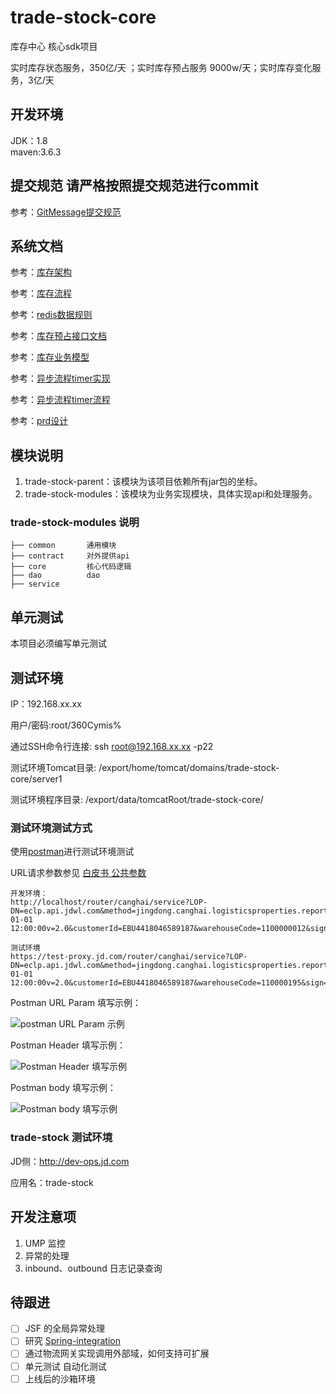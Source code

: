 # trade-stock-core

库存中心 核心sdk项目

实时库存状态服务，350亿/天 ；实时库存预占服务 9000w/天；实时库存变化服务，3亿/天

## 开发环境
JDK：1.8  
maven:3.6.3  

## 提交规范 请严格按照提交规范进行commit

参考：[GitMessage提交规范](GitMessage提交规范.md)

## 系统文档

参考：[库存架构](https://joyspace.jd.com/page/tufrGCx0Aabbk5wmL9q3)

参考：[库存流程](https://joyspace.jd.com/page/tufrGCx0Aabbk5wmL9q3)

参考：[redis数据规则](https://joyspace.jd.com/page/-bexBoHiWe2P7WU_9MK8)

参考：[库存预占接口文档](https://cf.jd.com/pages/viewpage.action?pageId=300367718)

参考：[库存业务模型](https://joyspace.jd.com/page/6rLk2Y67iGVS_bKmPt8k)

参考：[异步流程timer实现](https://joyspace.jd.com/page/E1564XWNREKvafrpGuWe)

参考：[异步流程timer流程](timer-addTask.puml)

参考：[prd设计](https://joyspace.jd.com/page/Xer-PfwlppXbCpNVzO0P)

## 模块说明
1. trade-stock-parent：该模块为该项目依赖所有jar包的坐标。
2. trade-stock-modules：该模块为业务实现模块，具体实现api和处理服务。

### trade-stock-modules 说明

~~~
├── common       通用模块
├── contract     对外提供api
├── core         核心代码逻辑
├── dao          dao
├── service      
~~~

## 单元测试

本项目必须编写单元测试

## 测试环境

IP：192.168.xx.xx

用户/密码:root/360Cymis%

通过SSH命令行连接: ssh root@192.168.xx.xx -p22

测试环境Tomcat目录: /export/home/tomcat/domains/trade-stock-core/server1

测试环境程序目录: /export/data/tomcatRoot/trade-stock-core/


### 测试环境测试方式
使用[postman](https://www.postman.com)进行测试环境测试

URL请求参数参见 [白皮书 公共参数](doc/京东开放物流接口白皮书.md)

~~~
开发环境：
http://localhost/router/canghai/service?LOP-DN=eclp.api.jdwl.com&method=jingdong.canghai.logisticsproperties.report&app_key=d2575f90b1a54f92a154450cd21cbc18&access_token=2ccc8a4b8917462b96a05e4bf337e8d6&timestamp=2019-01-01 12:00:00v=2.0&customerId=EBU4418046589187&warehouseCode=1100000012&sign=d2575f90b1a54f92a154450cd21cbc18

测试环境
https://test-proxy.jd.com/router/canghai/service?LOP-DN=eclp.api.jdwl.com&method=jingdong.canghai.logisticsproperties.report&app_key=d2575f90b1a54f92a154450cd21cbc18&access_token=2ccc8a4b8917462b96a05e4bf337e8d6&timestamp=2019-01-01 12:00:00v=2.0&customerId=EBU4418046589187&warehouseCode=110000195&sign=d2575f90b1a54f92a154450cd21cbc18
~~~

Postman URL Param 填写示例：

![postman URL Param 示例](http://storage.jd.com/jiuzi.com/jumbotron/20200303214511.png)

Postman Header 填写示例：

![Postman Header 填写示例](http://storage.jd.com/jiuzi.com/jumbotron/20200303214729.png)

Postman body 填写示例：

![Postman body 填写示例](http://storage.jd.com/jiuzi.com/jumbotron/20200303214805.png)


### trade-stock 测试环境
JD侧：http://dev-ops.jd.com

应用名：trade-stock



## 开发注意项
1. UMP 监控
2. 异常的处理
3. inbound、outbound 日志记录查询

## 待跟进

- [ ] JSF 的全局异常处理
- [ ] 研究 [Spring-integration](https://docs.spring.io/spring-integration/docs/5.2.3.RELEASE/reference/html/index.html)
- [ ] 通过物流网关实现调用外部域，如何支持可扩展
- [ ] 单元测试 自动化测试
- [ ] 上线后的沙箱环境
